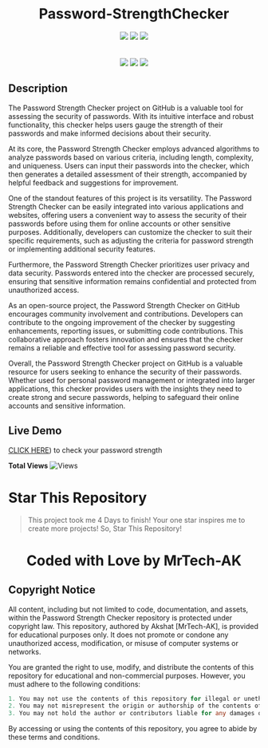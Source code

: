 <h1 align="center">Password-StrengthChecker</h1>

<p align="center"> 
  <img src="https://img.shields.io/github/stars/MrTech-AK/Password-StrengthChecker?style=for-the-badge&color=yellow">
  <img src="https://img.shields.io/github/forks/MrTech-AK/Password-StrengthChecker?color=cyan&style=for-the-badge&color=purple">
  <img src="https://img.shields.io/github/license/MrTech-AK/Password-StrengthChecker?style=for-the-badge&color=orange"><br>
<br>
<br>
  <img src="https://img.shields.io/badge/Author-MrTech.AK-purple?style=flat-square">
  <img src="https://img.shields.io/badge/Open%20Source-Yes-cyan?style=flat-square">
  <img src="https://img.shields.io/badge/Version-v1.0-cyan?style=flat-square">
  </p>

## Description
The Password Strength Checker project on GitHub is a valuable tool for assessing the security of passwords. With its intuitive interface and robust functionality, this checker helps users gauge the strength of their passwords and make informed decisions about their security.

At its core, the Password Strength Checker employs advanced algorithms to analyze passwords based on various criteria, including length, complexity, and uniqueness. Users can input their passwords into the checker, which then generates a detailed assessment of their strength, accompanied by helpful feedback and suggestions for improvement.

One of the standout features of this project is its versatility. The Password Strength Checker can be easily integrated into various applications and websites, offering users a convenient way to assess the security of their passwords before using them for online accounts or other sensitive purposes. Additionally, developers can customize the checker to suit their specific requirements, such as adjusting the criteria for password strength or implementing additional security features.

Furthermore, the Password Strength Checker prioritizes user privacy and data security. Passwords entered into the checker are processed securely, ensuring that sensitive information remains confidential and protected from unauthorized access.

As an open-source project, the Password Strength Checker on GitHub encourages community involvement and contributions. Developers can contribute to the ongoing improvement of the checker by suggesting enhancements, reporting issues, or submitting code contributions. This collaborative approach fosters innovation and ensures that the checker remains a reliable and effective tool for assessing password security.

Overall, the Password Strength Checker project on GitHub is a valuable resource for users seeking to enhance the security of their passwords. Whether used for personal password management or integrated into larger applications, this checker provides users with the insights they need to create strong and secure passwords, helping to safeguard their online accounts and sensitive information.
## Live Demo
[CLICK HERE](https://password-strength-checker-indol.vercel.app/)) to check your password strength

**Total Views** ![Views](https://profile-counter.glitch.me/Password-StrengthChecker/count.svg) 

# Star This Repository
> This project took me 4 Days to finish! Your one star inspires me to create more projects! So, Star This Repository!

<h1 align="center">Coded with Love by MrTech-AK</h1>

## Copyright Notice

All content, including but not limited to code, documentation, and assets, within the Password Strength Checker repository is protected under copyright law. This repository, authored by Akshat [MrTech-AK], is provided for educational purposes only. It does not promote or condone any unauthorized access, modification, or misuse of computer systems or networks.

You are granted the right to use, modify, and distribute the contents of this repository for educational and non-commercial purposes. However, you must adhere to the following conditions:
```go
1. You may not use the contents of this repository for illegal or unethical activities.
2. You may not misrepresent the origin or authorship of the contents of this repository.
3. You may not hold the author or contributors liable for any damages or legal issues arising from the use or misuse of the contents of this repository.
```
By accessing or using the contents of this repository, you agree to abide by these terms and conditions.
